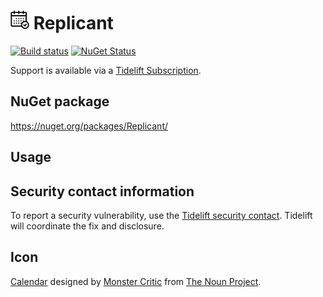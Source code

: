 # <img src="/src/icon.png" height="30px"> Replicant

[![Build status](https://ci.appveyor.com/api/projects/status/5if48t86ivcnrits/branch/master?svg=true)](https://ci.appveyor.com/project/SimonCropp/Replicant)
[![NuGet Status](https://img.shields.io/nuget/v/Replicant.svg)](https://www.nuget.org/packages/Replicant/)

Support is available via a [Tidelift Subscription](https://tidelift.com/subscription/pkg/nuget-nodatime.bogus?utm_source=nuget-replicant&utm_medium=referral&utm_campaign=enterprise).


## NuGet package

https://nuget.org/packages/Replicant/


## Usage


## Security contact information

To report a security vulnerability, use the [Tidelift security contact](https://tidelift.com/security). Tidelift will coordinate the fix and disclosure.


## Icon

[Calendar](https://thenounproject.com/term/calendar/689871/) designed by [Monster Critic](https://thenounproject.com/monstercritic/) from [The Noun Project](https://thenounproject.com/monstercritic/).
